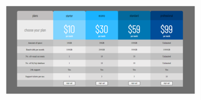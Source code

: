 <div align="center">
    <img src="/screenshots/screen1.png" width="100%" height="50%"</img> 
</div>

